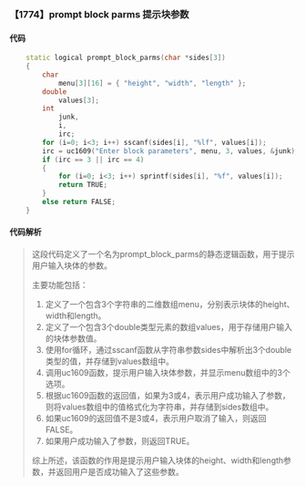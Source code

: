 ### 【1774】prompt block parms 提示块参数

#### 代码

```cpp
    static logical prompt_block_parms(char *sides[3])  
    {  
        char  
            menu[3][16] = { "height", "width", "length" };  
        double  
            values[3];  
        int  
            junk,  
            i,  
            irc;  
        for (i=0; i<3; i++) sscanf(sides[i], "%lf", values[i]);  
        irc = uc1609("Enter block parameters", menu, 3, values, &junk);  
        if (irc == 3 || irc == 4)  
        {  
            for (i=0; i<3; i++) sprintf(sides[i], "%f", values[i]);  
            return TRUE;  
        }  
        else return FALSE;  
    }

```

#### 代码解析

> 这段代码定义了一个名为prompt_block_parms的静态逻辑函数，用于提示用户输入块体的参数。
>
> 主要功能包括：
>
> 1. 定义了一个包含3个字符串的二维数组menu，分别表示块体的height、width和length。
> 2. 定义了一个包含3个double类型元素的数组values，用于存储用户输入的块体参数值。
> 3. 使用for循环，通过sscanf函数从字符串参数sides中解析出3个double类型的值，并存储到values数组中。
> 4. 调用uc1609函数，提示用户输入块体参数，并显示menu数组中的3个选项。
> 5. 根据uc1609函数的返回值，如果为3或4，表示用户成功输入了参数，则将values数组中的值格式化为字符串，并存储到sides数组中。
> 6. 如果uc1609的返回值不是3或4，表示用户取消了输入，则返回FALSE。
> 7. 如果用户成功输入了参数，则返回TRUE。
>
> 综上所述，该函数的作用是提示用户输入块体的height、width和length参数，并返回用户是否成功输入了这些参数。
>
